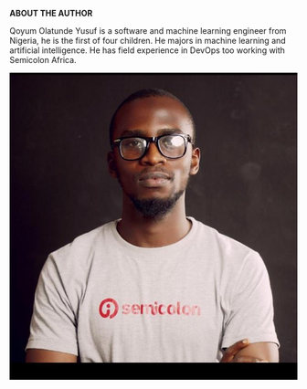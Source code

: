 **ABOUT THE AUTHOR**

Qoyum Olatunde Yusuf is a software and machine learning engineer from Nigeria, he is the first of four children. He majors in machine learning and artificial intelligence. He has field experience in DevOps too working with Semicolon Africa.

![qoyum_yusuf](selfie.jpeg)